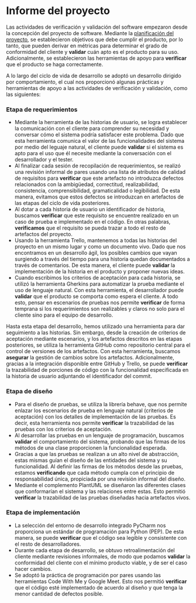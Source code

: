 # Informe del proyecto


Las actividades de verificación y validación del software empezaron desde la concepción del proyecto de software. Mediante la [planificación del proyecto](https://github.com/Mikkel-14/ProyectoVyV/blob/main/planificacion.md), se establecieron objetivos que debe cumplir el producto, por lo tanto, que pueden derivar en métricas para determinar el grado de conformidad del cliente y **validar** cuán apto es el producto para su uso. Adicionalmente, se establecieron las herramientas de apoyo para **verificar** que el producto se haga correctamente. 

A lo largo del ciclo de vida de desarrollo se adoptó un desarrollo dirigido por comportamiento, el cual nos proporcionó algunas prácticas y herramientas de apoyo a las actividades de verificación y validación, como las siguientes: 

### Etapa de requerimientos

- Mediante la herramienta de las historias de usuario, se logra establecer la comunicación con el cliente para comprender su necesidad y conversar cómo el sistema podría satisfacer este problema. Dado que esta herramienta comunica el valor de las funcionalidades del sistema por medio del leguaje natural, el cliente puede **validar** si el sistema es apto para el uso que él necesite mediante la conversación con el desarrollador y el tester.
- Al finalizar cada sesión de recopilación de requerimientos, se realizó una revisión informal de pares usando una lista de atributos de calidad de requisitos para **verificar** que este artefacto no introduzca defectos relacionados con la ambigüedad, correctitud, realizabilidad, consistencia, comprensibilidad, gramaticalidad o legibilidad. De esta manera, evitamos que estos defectos se introduzcan en artefactos de las etapas del ciclo de vida posteriores.
- Al dotar a cada historia de usuario un identificador de historia, buscamos **verificar** que este requisito se encuentre realizado en un caso de prueba e implementado en el código. En otras palabras, **verificamos** que el requisito se pueda trazar a todo el resto de artefactos del proyecto.
- Usando la herramienta Trello, mantenemos a todas las historias del proyecto en un mismo lugar y como un documento vivo. Dado que nos encontramos en un desarrollo ágil, los posibles cambios que vayan surgiendo a través del tiempo para una historia quedan documentados a través de comentarios. De esta manera, el cliente puede **validar** la implementación de la historia en el producto y proponer nuevas ideas.
- Cuando escribimos los criterios de aceptación para cada historia, se utilizó la herramienta Gherkins para automatizar la prueba mediante el uso de lenguaje natural. Con esta herramienta, el desarrollador puede **validar** que el producto se comporta como espera el cliente. A todo esto, pensar en escenarios de pruebas nos permite **verificar** de forma temprana si los requerimientos son realizables y claros no solo para el cliente sino para el equipo de desarrollo.

Hasta esta etapa del desarrollo, hemos utilizado una herramienta para dar seguimiento a las historias. Sin embargo, desde la creación de criterios de aceptación mediante escenarios, y los artefactos descritos en las etapas posteriores, se utiliza la herramienta GitHub como repositorio central para el control de versiones de los artefactos. Con esta herramienta, buscamos **asegurar** la gestión de cambios sobre los artefactos. Adicionalmente, gracias a la integración disponible entre GitHub y Trello, se puede **verificar** la trazabilidad de porciones de código con la funcionalidad especificada en la historia de usuario adjuntando el identificador del commit.

### Etapa de diseño

- Para el diseño de pruebas, se utiliza la librería behave, que nos permite enlazar los escenarios de prueba en lenguaje natural (criterios de aceptación) con los detalles de implementación de las pruebas. Es decir, esta herramienta nos permite **verificar** la trazabilidad de las pruebas con los criterios de aceptación.
- Al desarrollar las pruebas en un lenguaje de programación, buscamos **validar** el comportamiento del sistema, probando que las firmas de los métodos de una clase proporcionen la funcionalidad esperada.
- Gracias a que las pruebas se realizan a un alto nivel de abstracción, estas mismas guían el diseño de las entidades del sistema y su funcionalidad. Al definir las firmas de los métodos desde las pruebas, estamos **verificando** que cada método cumpla con el principio de responsabilidad única, propiciada por una revisión informal del diseño.
- Mediante el complemento PlantUML se diseñaron las diferentes clases que conformarían el sistema y las relaciones entre estas. Esto permitió **verificar** la trazabilidad de las pruebas diseñadas hacia artefactos vivos.

### Etapa de implementación

- La selección del entorno de desarrollo integrado PyCharm nos proporciona un estándar de programación para Python (PEP). De esta manera, se puede **verificar** que el código sea legible y consistente con el resto de desarrolladores.
- Durante cada etapa de desarrollo, se obtuvo retroalimentación del cliente mediante revisiones informales, de modo que podamos **validar** la conformidad del cliente con el mínimo producto viable, y de ser el caso hacer cambios.
- Se adoptó la práctica de programación por pares usando las herramientas Code With Me y Google Meet. Esto nos permitió **verificar** que el código esté implementado de acuerdo al diseño y que tenga la menor cantidad de defectos posible.